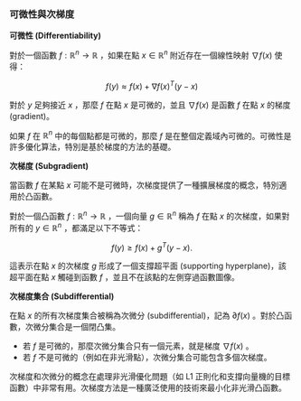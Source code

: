 ### 可微性與次梯度

**可微性 (Differentiability)**

對於一個函數  $`f: \mathbb{R}^n \rightarrow \mathbb{R}`$ ，如果在點  $`x \in \mathbb{R}^n`$  附近存在一個線性映射  $`\nabla f(x)`$  使得：

```math
f(y) \approx f(x) + \nabla f(x)^T (y - x)
```

對於  $`y`$  足夠接近  $`x`$ ，那麼  $`f`$  在點  $`x`$  是可微的，並且  $`\nabla f(x)`$  是函數  $`f`$  在點  $`x`$  的梯度 (gradient)。

如果  $`f`$  在  $`\mathbb{R}^n`$  中的每個點都是可微的，那麼  $`f`$  是在整個定義域內可微的。可微性是許多優化算法，特別是基於梯度的方法的基礎。

**次梯度 (Subgradient)**

當函數  $`f`$  在某點  $`x`$  可能不是可微時，次梯度提供了一種擴展梯度的概念，特別適用於凸函數。

對於一個凸函數  $`f: \mathbb{R}^n \rightarrow \mathbb{R}`$ ，一個向量  $`g \in \mathbb{R}^n`$  稱為  $`f`$  在點  $`x`$  的次梯度，如果對所有的  $`y \in \mathbb{R}^n`$ ，都滿足以下不等式：

```math
f(y) \geq f(x) + g^T (y - x).
```

這表示在點  $`x`$  的次梯度  $`g`$  形成了一個支撐超平面 (supporting hyperplane)，該超平面在點  $`x`$  觸碰到函數  $`f`$ ，並且不在該點的左側穿過函數圖像。

**次梯度集合 (Subdifferential)**

在點  $`x`$  的所有次梯度集合被稱為次微分 (subdifferential)，記為  $`\partial f(x)`$ 。對於凸函數，次微分集合是一個閉凸集。

- 若  $`f`$  是可微的，那麼次微分集合只有一個元素，就是梯度  $`\nabla f(x)`$ 。
- 若  $`f`$  不是可微的（例如在非光滑點），次微分集合可能包含多個次梯度。

次梯度和次微分的概念在處理非光滑優化問題（如 L1 正則化和支撐向量機的目標函數）中非常有用。次梯度方法是一種廣泛使用的技術來最小化非光滑凸函數。